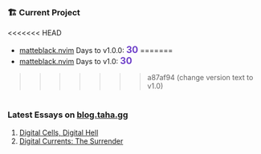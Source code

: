 ### 🏗 Current Project

<<<<<<< HEAD
- [matteblack.nvim](https://github.com/tahayvr/matteblack.nvim) Days to v1.0.0: <span id="countdown" style="font-size:1.3em; color:#6e40c9; font-weight:bold">30</span>
=======
- [matteblack.nvim](https://github.com/tahayvr/matteblack.nvim) Days to v1.0: <span id="countdown" style="font-size:1.3em; color:#6e40c9; font-weight:bold">30</span>
>>>>>>> a87af94 (change version text to v1.0)

#

### Latest Essays on [blog.taha.gg](https://blog.taha.gg)

1. <a href='https://blog.taha.gg/essays/digital-cells-digital-hell'>Digital Cells, Digital Hell</a>
2. <a href='https://blog.taha.gg/essays/digital-currents-the-surrender'>Digital Currents: The Surrender</a>

<!--
badges: https://devicon.dev/
Emoji cheatsheet: https://www.webfx.com/tools/emoji-cheat-sheet/
-->
